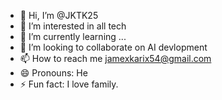 - 👋 Hi, I’m @JKTK25
- 👀 I’m interested in all tech
- 🌱 I’m currently learning ...
- 💞️ I’m looking to collaborate on AI devlopment
- 📫 How to reach me jamexkarix54@gmail.com
- 😄 Pronouns: He
- ⚡ Fun fact: I love family.

<!---
JKTK25/JKTK25 is a ✨ special ✨ repository because its `README.md` (this file) appears on your GitHub profile.
You can click the Preview link to take a look at your changes.
--->
